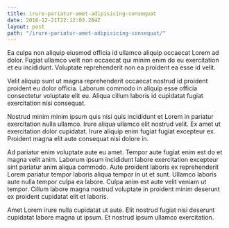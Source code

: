 ```yaml
---
title: irure-pariatur-amet-adipisicing-consequat
date: 2016-12-21T22:12:03.284Z
layout: post
path: "/irure-pariatur-amet-adipisicing-consequat/"
---
```


Ea culpa non aliquip eiusmod officia id ullamco aliquip occaecat Lorem ad dolor. Fugiat ullamco velit non occaecat qui minim enim do eu exercitation et eu incididunt. Voluptate reprehenderit non ea proident ea esse id velit.

Velit aliquip sunt ut magna reprehenderit occaecat nostrud id proident proident eu dolor officia. Laborum commodo in aliquip esse officia consectetur voluptate elit eu. Aliqua cillum laboris id cupidatat fugiat exercitation nisi consequat.

Nostrud minim minim ipsum quis nisi quis incididunt et Lorem in pariatur exercitation nulla ullamco. Irure aliqua ullamco elit nostrud velit. Ex amet ut exercitation dolor cupidatat. Irure aliquip enim fugiat fugiat excepteur ex. Proident magna elit aute consequat nisi dolore in.

Ad pariatur enim voluptate aute eu amet. Tempor aute fugiat enim est do et magna velit anim. Laborum ipsum incididunt labore exercitation excepteur sint pariatur anim aliqua commodo. Aute proident laboris ex reprehenderit Lorem pariatur tempor laboris aliqua tempor in ut et sunt. Ullamco laboris aute nulla tempor culpa ea labore. Culpa anim est aute velit veniam ut tempor. Cillum labore magna nostrud voluptate in proident minim deserunt ex proident cupidatat elit et laboris.

Amet Lorem irure nulla cupidatat ut aute. Elit nostrud fugiat nisi deserunt cupidatat labore magna ut ipsum. Et nostrud ipsum ullamco exercitation.